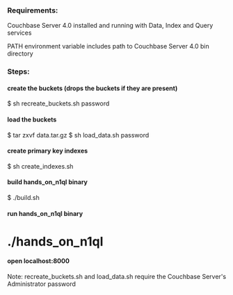 ### Requirements:

Couchbase Server 4.0 installed and running with Data, Index and Query services

PATH environment variable includes path to Couchbase Server 4.0 bin directory

### Steps:

#### create the buckets (drops the buckets if they are present)
$ sh recreate_buckets.sh password

#### load the buckets 
$ tar zxvf data.tar.gz
$ sh load_data.sh password

#### create primary key indexes
$ sh create_indexes.sh

#### build hands_on_n1ql binary
$ ./build.sh

#### run hands_on_n1ql binary
# ./hands_on_n1ql 

#### open localhost:8000

Note: recreate_buckets.sh and load_data.sh require the Couchbase Server's Administrator password

